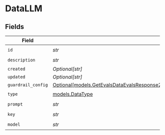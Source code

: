 # DataLLM


## Fields

| Field                                                                                                                                                                          | Type                                                                                                                                                                           | Required                                                                                                                                                                       | Description                                                                                                                                                                    |
| ------------------------------------------------------------------------------------------------------------------------------------------------------------------------------ | ------------------------------------------------------------------------------------------------------------------------------------------------------------------------------ | ------------------------------------------------------------------------------------------------------------------------------------------------------------------------------ | ------------------------------------------------------------------------------------------------------------------------------------------------------------------------------ |
| `id`                                                                                                                                                                           | *str*                                                                                                                                                                          | :heavy_check_mark:                                                                                                                                                             | N/A                                                                                                                                                                            |
| `description`                                                                                                                                                                  | *str*                                                                                                                                                                          | :heavy_check_mark:                                                                                                                                                             | N/A                                                                                                                                                                            |
| `created`                                                                                                                                                                      | *Optional[str]*                                                                                                                                                                | :heavy_minus_sign:                                                                                                                                                             | N/A                                                                                                                                                                            |
| `updated`                                                                                                                                                                      | *Optional[str]*                                                                                                                                                                | :heavy_minus_sign:                                                                                                                                                             | N/A                                                                                                                                                                            |
| `guardrail_config`                                                                                                                                                             | [Optional[models.GetEvalsDataEvalsResponse200ApplicationJSONResponseBodyGuardrailConfig]](../models/getevalsdataevalsresponse200applicationjsonresponsebodyguardrailconfig.md) | :heavy_minus_sign:                                                                                                                                                             | N/A                                                                                                                                                                            |
| `type`                                                                                                                                                                         | [models.DataType](../models/datatype.md)                                                                                                                                       | :heavy_check_mark:                                                                                                                                                             | N/A                                                                                                                                                                            |
| `prompt`                                                                                                                                                                       | *str*                                                                                                                                                                          | :heavy_check_mark:                                                                                                                                                             | N/A                                                                                                                                                                            |
| `key`                                                                                                                                                                          | *str*                                                                                                                                                                          | :heavy_check_mark:                                                                                                                                                             | N/A                                                                                                                                                                            |
| `model`                                                                                                                                                                        | *str*                                                                                                                                                                          | :heavy_check_mark:                                                                                                                                                             | N/A                                                                                                                                                                            |